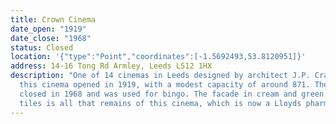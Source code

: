 ```yaml
---
title: Crown Cinema
date_open: "1919"
date_close: "1968"
status: Closed
location: '{"type":"Point","coordinates":[-1.5692493,53.8120951]}'
address: 14-16 Tong Rd Armley, Leeds LS12 1HX
description: "One of 14 cinemas in Leeds designed by architect J.P. Crawford,
  this cinema opened in 1919, with a modest capacity of around 871. The cinema
  closed in 1968 and was used for bingo. The facade in cream and green faiance
  tiles is all that remains of this cinema, which is now a Lloyds pharmacy. "
---
```

